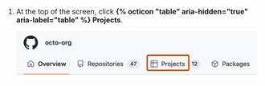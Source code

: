 1. At the top of the screen, click **{% octicon "table" aria-hidden="true" aria-label="table" %} Projects**.

   ![Screenshot of the navigation bar for an account. A tab, labeled with a table icon and "Projects", is outlined in dark orange.](/assets/images/help/issues/projects-profile-tab.png)

